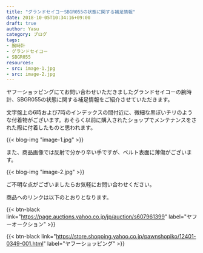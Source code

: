 ```yaml
---
title: "グランドセイコーSBGR055の状態に関する補足情報"
date: 2018-10-05T10:34:16+09:00
draft: true
author: Yasu
category: ブログ
tags:
- 腕時計
- グランドセイコー
- SBGR055
resources:
- src: image-1.jpg
- src: image-2.jpg
---
```

ヤフーショッピングにてお問い合わせいただきましたグランドセイコーの腕時計、SBGR055の状態に関する補足情報をご紹介させていただきます。

文字盤上の6時および7時のインデックスの間付近に、微細な黒ぽいチリのような付着物がございます。おそらく以前に購入されたショップでメンテナンスをされた際に付着したものと思われます。

{{< blog-img "image-1.jpg" >}}

また、商品画像では反射で分かり辛い手ですが、ベルト表面に薄傷がございます。

{{< blog-img "image-2.jpg" >}}

ご不明な点がございましたらお気軽にお問い合わせください。

商品へのリンクは以下のとおりとなります。

{{< btn-black link="https://page.auctions.yahoo.co.jp/jp/auction/s607961399" label="ヤフーオークション" >}}

{{< btn-black link="https://store.shopping.yahoo.co.jp/pawnshopiko/12401-0349-001.html" label="ヤフーショッピング" >}}
